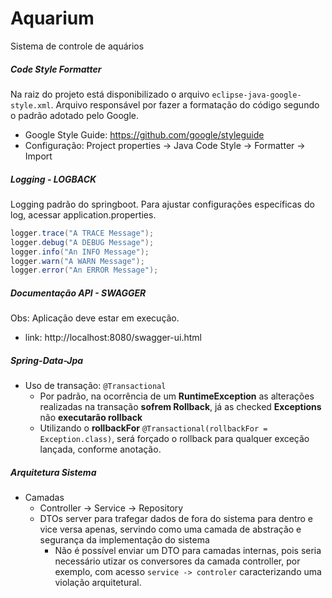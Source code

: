 # Aquarium
Sistema de controle de aquários


##### Code Style Formatter

Na raiz do projeto está disponibilizado o arquivo `eclipse-java-google-style.xml`. Arquivo responsável por fazer a formatação do código segundo o padrão adotado pelo Google.
- Google Style Guide: https://github.com/google/styleguide
- Configuração: Project properties -> Java Code Style -> Formatter -> Import 
  

##### Logging - LOGBACK 

Logging padrão do springboot. Para ajustar configurações específicas do log, acessar application.properties. 

```java
logger.trace("A TRACE Message");
logger.debug("A DEBUG Message");
logger.info("An INFO Message");
logger.warn("A WARN Message");
logger.error("An ERROR Message");
```

##### Documentação API - SWAGGER

Obs: Aplicação deve estar em execução.

- link: http://localhost:8080/swagger-ui.html 


##### Spring-Data-Jpa
- Uso de transação: `@Transactional`
  - Por padrão, na ocorrência de um **RuntimeException** as alterações realizadas na transação **sofrem Rollback**, já as checked **Exceptions** não **executarão rollback**
  - Utilizando o **rollbackFor** `@Transactional(rollbackFor = Exception.class)`, será forçado o rollback para qualquer exceção lançada, conforme anotação.
  
  
##### Arquitetura Sistema
- Camadas
  - Controller -> Service -> Repository
  - DTOs server para trafegar dados de fora do sistema para dentro e vice versa apenas, servindo como uma camada de abstração e segurança da implementação do sistema
    - Não é possível enviar um DTO para camadas internas, pois seria necessário utizar os conversores da camada controller, por exemplo, com acesso `service -> controler` caracterizando uma violação arquitetural.
      
